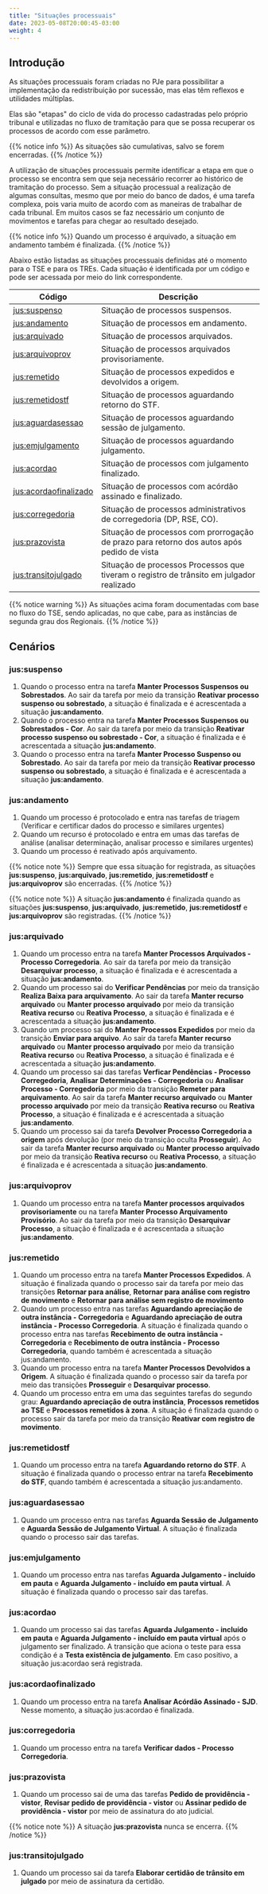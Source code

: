 ```yaml
---
title: "Situações processuais"
date: 2023-05-08T20:00:45-03:00
weight: 4
---
```


## Introdução

As situações processuais foram criadas no PJe para possibilitar a implementação da redistribuição por sucessão, mas elas têm reflexos e utilidades múltiplas.

Elas são "etapas" do ciclo de vida do processo cadastradas pelo próprio tribunal e utilizadas no fluxo de tramitação para que se possa recuperar os processos de acordo com esse parâmetro.

{{% notice info %}}
As situações são cumulativas, salvo se forem encerradas. 
{{% /notice %}}

A utilização de situações processuais permite identificar a etapa em que o processo se encontra sem que seja necessário recorrer ao histórico de tramitação do processo.
Sem a situação processual a realização de algumas consultas, mesmo que por meio do banco de dados, é uma tarefa complexa, pois varia muito de acordo com as maneiras de trabalhar de cada tribunal. Em muitos casos se faz necessário um conjunto de movimentos e tarefas para chegar ao resultado desejado. 

{{% notice info %}}
Quando um processo é arquivado, a situação em andamento também é finalizada.
{{% /notice %}}

Abaixo estão listadas as situações processuais definidas até o momento para o TSE e para os TREs. Cada situação é identificada por um código e pode ser acessada por meio do link correspondente.

| Código | Descrição |
| --- | --- |
| [jus:suspenso](#jussuspenso) | Situação de processos suspensos. |
| [jus:andamento](#jusandamento) | Situação de processos em andamento. |
| [jus:arquivado](#jusarquivado) | Situação de processos arquivados. |
| [jus:arquivoprov](#jusarquivoprov) | Situação de processos arquivados provisoriamente. |
| [jus:remetido](#jusremetido) | Situação de processos expedidos e devolvidos a origem. |
| [jus:remetidostf](#jusremetidostf) | Situação de processos aguardando retorno do STF. |
| [jus:aguardasessao](#jusaguardasessao) | Situação de processos aguardando sessão de julgamento. |
| [jus:emjulgamento](#jusemjulgamento) | Situação de processos aguardando julgamento. |
| [jus:acordao](#jusacordao) | Situação de processos com julgamento finalizado. |
| [jus:acordaofinalizado](#jusacordaofinalizado) | Situação de processos com acórdão assinado e finalizado. |
| [jus:corregedoria](#juscorregedoria) | Situação de processos administrativos de corregedoria (DP, RSE, CO). |
| [jus:prazovista](#jusprazovista) | Situação de processos com prorrogação de prazo para retorno dos autos após pedido de vista |
| [jus:transitojulgado](#justransitojulgado) | Situação de processos Processos que tiveram o registro de trânsito em julgador realizado |

{{% notice warning %}}
As situações acima foram documentadas com base no fluxo do TSE, sendo aplicadas, no que cabe, para as instâncias de segunda grau dos Regionais.
{{% /notice %}}

## Cenários

### jus:suspenso

1. Quando o processo entra na tarefa **Manter Processos Suspensos ou Sobrestados**. Ao sair da tarefa por meio da transição **Reativar processo suspenso ou sobrestado**, a situação é finalizada e é acrescentada a situação **jus:andamento**.
2. Quando o processo entra na tarefa **Manter Processos Suspensos ou Sobrestados - Cor**. Ao sair da tarefa por meio da transição **Reativar processo suspenso ou sobrestado - Cor**, a situação é finalizada e é acrescentada a situação **jus:andamento**.
3. Quando o processo entra na tarefa **Manter Processo Suspenso ou Sobrestado**. Ao sair da tarefa por meio da transição **Reativar processo suspenso ou sobrestado**, a situação é finalizada e é acrescentada a situação **jus:andamento**.

### jus:andamento

1. Quando um processo é protocolado e entra nas tarefas de triagem (Verificar e certificar dados do processo e similares urgentes)
2. Quando um recurso é protocolado e entra em umas das tarefas de análise (analisar determinação, analisar processo e similares urgentes)
3. Quando um processo é reativado após arquivamento.

{{% notice note %}}
Sempre que essa situação for registrada, as situações **jus:suspenso**, **jus:arquivado**, **jus:remetido**, **jus:remetidostf** e **jus:arquivoprov** são encerradas. 
{{% /notice %}}

{{% notice note %}}
A situação **jus:andamento** é finalizada quando as situações **jus:suspenso**, **jus:arquivado**, **jus:remetido**, **jus:remetidostf** e **jus:arquivoprov** são registradas.
{{% /notice %}}


### jus:arquivado

1. Quando um processo entra na tarefa **Manter Processos Arquivados - Processo Corregedoria**. Ao sair da tarefa por meio da transição **Desarquivar processo**, a situação é finalizada e é acrescentada a situação **jus:andamento**.
2. Quando um processo sai do **Verificar Pendências** por meio da transição **Realiza Baixa para arquivamento**. Ao sair da tarefa **Manter recurso arquivado** ou **Manter processo arquivado** por meio da transição **Reativa recurso** ou **Reativa Processo**, a situação é finalizada e é acrescentada a situação **jus:andamento**.
3. Quando um processo sai do **Manter Processos Expedidos** por meio da transição **Enviar para arquivo**. Ao sair da tarefa **Manter recurso arquivado** ou **Manter processo arquivado** por meio da transição **Reativa recurso** ou **Reativa Processo**, a situação é finalizada e é acrescentada a situação **jus:andamento**.
4. Quando um processo sai das tarefas **Verficar Pendências - Processo Corregedoria**, **Analisar Determinações - Corregedoria** ou **Analisar Processo - Corregedoria** por meio da transição **Remeter para arquivamento**. Ao sair da tarefa **Manter recurso arquivado** ou **Manter processo arquivado** por meio da transição **Reativa recurso** ou **Reativa Processo**, a situação é finalizada e é acrescentada a situação **jus:andamento**.
5. Quando um processo sai da tarefa **Devolver Processo Corregedoria a origem** após devolução (por meio da transição oculta **Prosseguir**). Ao sair da tarefa **Manter recurso arquivado** ou **Manter processo arquivado** por meio da transição **Reativa recurso** ou **Reativa Processo**, a situação é finalizada e é acrescentada a situação **jus:andamento**. 

### jus:arquivoprov

1. Quando um processo entra na tarefa  **Manter processos arquivados provisoriamente** ou na tarefa **Manter Processo Arquivamento Provisório**. Ao sair da tarefa por meio da transição **Desarquivar Processo**, a situação é finalizada e é acrescentada a situação **jus:andamento**. 

### jus:remetido

1. Quando um processo entra na tarefa **Manter Processos Expedidos**. A situação é finalizada quando o processo sair da tarefa por meio das transições **Retornar para análise**, **Retornar para análise com registro de movimento** e **Retornar para análise sem registro de movimento**
2. Quando um processo entra nas tarefas **Aguardando apreciação de outra instância - Corregedoria** e **Aguardando apreciação de outra instância - Processo Corregedoria**. A situação é finalizada quando o processo entra nas tarefas **Recebimento de outra instância - Corregedoria** e **Recebimento de outra instância - Processo Corregedoria**, quando também é acrescentada a situação jus:andamento.
3. Quando um processo entra na tarefa **Manter Processos Devolvidos a Origem**. A situação é finalizada quando o processo sair da tarefa por meio das transições **Prosseguir** e **Desarquivar processo**. 
4. Quando um processo entra em uma das seguintes tarefas do segundo grau: **Aguardando apreciação de outra instância**, **Processos remetidos ao TSE** e **Processos remetidos à zona**. A situação é finalizada quando o processo sair da tarefa por meio da transição **Reativar com registro de movimento**.

### jus:remetidostf

1. Quando um processo entra na tarefa **Aguardando retorno do STF**. A situação é finalizada quando o processo entrar na tarefa **Recebimento do STF**, quando também é acrescentada a situação jus:andamento.

### jus:aguardasessao

1. Quando um processo entra nas tarefas **Aguarda Sessão de Julgamento** e **Aguarda Sessão de Julgamento Virtual**. A situação é finalizada quando o processo sair das tarefas.

### jus:emjulgamento

1. Quando um processo entra nas tarefas **Aguarda Julgamento - incluído em pauta** e **Aguarda Julgamento - incluído em pauta virtual**. A situação é finalizada quando o processo sair das tarefas.

### jus:acordao

1. Quando um processo sai das tarefas **Aguarda Julgamento - incluído em pauta** e **Aguarda Julgamento - incluído em pauta virtual** após o julgamento ser finalizado. A transição que aciona o teste para essa condição é a **Testa existência de julgamento**. Em caso positivo, a situação jus:acordao será registrada.

### jus:acordaofinalizado

1. Quando um processo entra na tarefa **Analisar Acórdão Assinado - SJD**. Nesse momento, a situação jus:acordao é finalizada.

### jus:corregedoria

1. Quando um processo entra na tarefa **Verificar dados - Processo Corregedoria**. 

### jus:prazovista

1. Quando um processo sai de uma das tarefas **Pedido de providência - vistor**, **Revisar pedido de providência - vistor** ou **Assinar pedido de providência - vistor** por meio de assinatura do ato judicial.

{{% notice note %}}
A situação **jus:prazovista** nunca se encerra.
{{% /notice %}}

### jus:transitojulgado

1. Quando um processo sai da tarefa **Elaborar certidão de trânsito em julgado** por meio de assinatura da certidão. 
